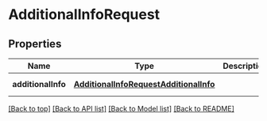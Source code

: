 # AdditionalInfoRequest

## Properties

|Name | Type | Description | Notes|
|------------ | ------------- | ------------- | -------------|
|**additionalInfo** | [**AdditionalInfoRequestAdditionalInfo**](AdditionalInfoRequestAdditionalInfo.md) |  | [default to undefined]|




[[Back to top]](#) [[Back to API list]](../../README.md#documentation-for-api-endpoints) [[Back to Model list]](../../README.md#documentation-for-models) [[Back to README]](../../README.md)
